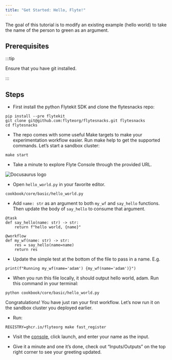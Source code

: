 ```yaml
---
title: "Get Started: Hello, Flyte!"
---
```


The goal of this tutorial is to modify an existing example (hello world) to take the name of the person to green as an argument.

## Prerequisites


:::tip 

Ensure that you have git installed.

:::

## Steps

* First install the python Flytekit SDK and clone the flytesnacks repo:

```
pip install --pre flytekit
git clone git@github.com:flyteorg/flytesnacks.git flytesnacks
cd flytesnacks
```

* The repo comes with some useful Make targets to make your experimentation workflow easier. Run make help to get the supported commands. Let’s start a sandbox cluster:

```
make start
```

* Take a minute to explore Flyte Console through the provided URL.

![Docusaurus logo](/img/hello-world.gif)

* Open `hello_world.py` in your favorite editor.

```
cookbook/core/basic/hello_world.py
```

* Add `name: str` as an argument to both `my_wf` and `say_hello` functions. Then update the body of `say_hello` to consume that argument.

```
@task
def say_hello(name: str) -> str:
    return f"hello world, {name}"
```

```
@workflow
def my_wf(name: str) -> str:
    res = say_hello(name=name)
    return res
```

* Update the simple test at the bottom of the file to pass in a name. E.g.

```
print(f"Running my_wf(name='adam') {my_wf(name='adam')}")
```

* When you run this file locally, it should output hello world, adam. Run this command in your terminal:

```
python cookbook/core/basic/hello_world.py
```

Congratulations! You have just ran your first workflow. Let’s now run it on the sandbox cluster you deployed earlier.

* Run:

```
REGISTRY=ghcr.io/flyteorg make fast_register
```

* Visit the [console](http://localhost:30081/console/projects/flytesnacks/domains/development/workflows/core.basic.hello_world.my_wf), click launch, and enter your name as the input.

* Give it a minute and one it’s done, check out “Inputs/Outputs” on the top right corner to see your greeting updated.

